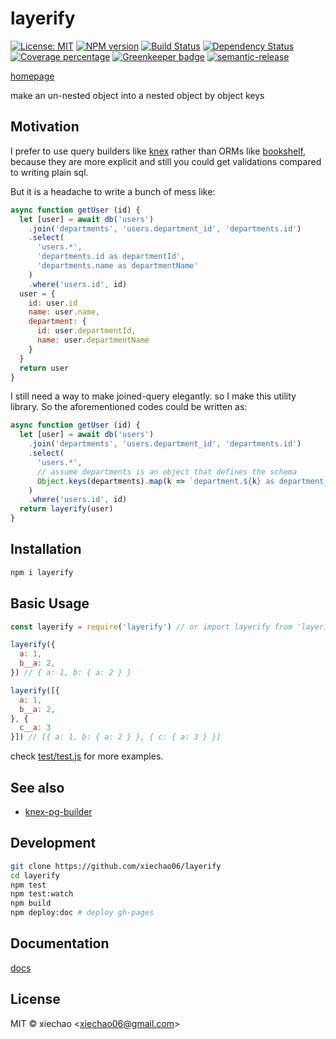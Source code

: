 # layerify

[![License: MIT][license-mit-image]][license-mit] [![NPM version][npm-image]][npm-url] [![Build Status][travis-image]][travis-url] [![Dependency Status][daviddm-image]][daviddm-url] [![Coverage percentage][coveralls-image]][coveralls-url] [![Greenkeeper badge](https://badges.greenkeeper.io/xiechao06/layerify.svg)](https://greenkeeper.io/) [![semantic-release](https://img.shields.io/badge/%20%20%F0%9F%93%A6%F0%9F%9A%80-semantic--release-e10079.svg)](https://github.com/semantic-release/semantic-release)

[homepage](https:///xiechao06.github.io/layerify)

make an un-nested object into a nested object by object keys

## Motivation

I prefer to use query builders like [knex](https://knexjs.org) rather than ORMs like [bookshelf](https://bookshelfjs.org/), because they are more explicit and
still you could get validations compared to writing plain sql.

But it is a headache to write a bunch of mess like:

```javascript
async function getUser (id) {
  let [user] = await db('users')
    .join('departments', 'users.department_id', 'departments.id')
    .select(
      'users.*',
      'departments.id as departmentId',
      'departments.name as departmentName'
    )
    .where('users.id', id)
  user = {
    id: user.id
    name: user.name,
    department: {
      id: user.departmentId,
      name: user.departmentName
    }
  }
  return user
}
```

I still need a way to make joined-query elegantly. so I make this utility library. So the aforementioned codes could be written as:

```javascript
async function getUser (id) {
  let [user] = await db('users')
    .join('departments', 'users.department_id', 'departments.id')
    .select(
      'users.*',
      // assume departments is an object that defines the schema
      Object.keys(departments).map(k => `department.${k} as department__${k}`)
    )
    .where('users.id', id)
  return layerify(user)
}
```


## Installation

```bash
npm i layerify
```

## Basic Usage

```javascript
const layerify = require('layerify') // or import layerify from 'layerify'

layerify({
  a: 1,
  b__a: 2,
}) // { a: 1, b: { a: 2 } }

layerify([{
  a: 1,
  b__a: 2,
}, {
  c__a: 3
}]) // [{ a: 1, b: { a: 2 } }, { c: { a: 3 } }]

```

check [test/test.js](https://github.com/xiechao06/layerify/blob/master/test/test.js) for more examples.

## See also

* [knex-pg-builder](https://www.npmjs.com/package/knex-pg-builder)


## Development

```bash
git clone https://github.com/xiechao06/layerify
cd layerify
npm test
npm test:watch
npm build
npm deploy:doc # deploy gh-pages
```

## Documentation

[docs](https:///xiechao06.github.io/layerify)

## License

MIT © xiechao <<xiechao06@gmail.com>>


[npm-image]: https://badge.fury.io/js/layerify.svg
[npm-url]: https://npmjs.org/package/layerify
[travis-image]: https://travis-ci.org/xiechao06/layerify.svg?branch=master
[travis-url]: https://travis-ci.org/xiechao06/layerify
[daviddm-image]: https://david-dm.org/xiechao06/layerify.svg?theme=shields.io
[daviddm-url]: https://david-dm.org/xiechao06/layerify
[coveralls-image]: https://coveralls.io/repos/xiechao06/layerify/badge.svg
[coveralls-url]: https://coveralls.io/r/xiechao06/layerify
[license-mit-image]: https://img.shields.io/badge/License-MIT-yellow.svg
[license-mit]: https://opensource.org/licenses/MIT
